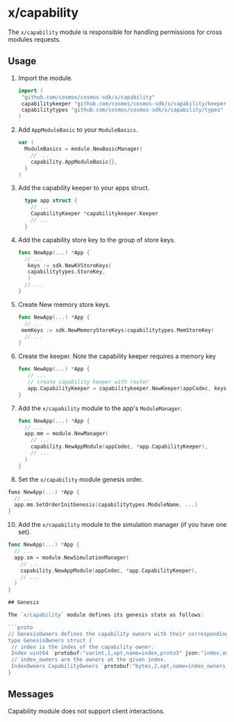 # x/capability

The `x/capability` module is responsible for handling permissions for cross modules requests.

## Usage

1. Import the module.

   ```go
   import (
    "github.com/cosmos/cosmos-sdk/x/capability"
    capabilitykeeper "github.com/cosmos/cosmos-sdk/x/capability/keeper"
    capabilitytypes "github.com/cosmos/cosmos-sdk/x/capability/types"
   )
   ```

2. Add `AppModuleBasic` to your `ModuleBasics`.

    ```go
    var (
      ModuleBasics = module.NewBasicManager(
        // ...
        capability.AppModuleBasic{},
      }
    )
    ```

3. Add the capability keeper to your apps struct.

    ```go
      type app struct {
        // ...
        CapabilityKeeper *capabilitykeeper.Keeper
        // ...
      }
    ```

4. Add the capability store key to the group of store keys.

   ```go
   func NewApp(...) *App {
     // ...
      keys := sdk.NewKVStoreKeys(
      capabilitytypes.StoreKey,
      )
     // ...
   }
   ```

6. Create New memory store keys. 

   ```go
   func NewApp(...) *App {
     // ...
    memKeys := sdk.NewMemoryStoreKeys(capabilitytypes.MemStoreKey)
     // ...
   }
   ```

7. Create the keeper. Note the capability keeper requires a memory key

   ```go
   func NewApp(...) *App {
      // ...
      // create capability keeper with router
      app.CapabilityKeeper = capabilitykeeper.NewKeeper(appCodec, keys[capabilitytypes.StoreKey], memKeys[capabilitytypes.MemStoreKey])
   }
   ```

8. Add the `x/capability` module to the app's `ModuleManager`.

   ```go
   func NewApp(...) *App {
     // ...
     app.mm = module.NewManager(
       // ...
       capability.NewAppModule(appCodec, *app.CapabilityKeeper),
       // ...
     )
   }
   ```

9.  Set the `x/capability` module genesis order.

   ```go
   func NewApp(...) *App {
     // ...
     app.mm.SetOrderInitGenesis(capabilitytypes.ModuleName, ...)
   }
   ```

10. Add the `x/capability` module to the simulation manager (if you have one set).

   ```go
   func NewApp(...) *App {
     // ...
     app.sm = module.NewSimulationManager(
       // ...
       capability.NewAppModule(appCodec, *app.CapabilityKeeper),
       // ...
     )
   }

## Genesis

The `x/capability` module defines its genesis state as follows:

```proto
// GenesisOwners defines the capability owners with their corresponding index.
type GenesisOwners struct {
	// index is the index of the capability owner.
	Index uint64 `protobuf:"varint,1,opt,name=index,proto3" json:"index,omitempty"`
	// index_owners are the owners at the given index.
	IndexOwners CapabilityOwners `protobuf:"bytes,2,opt,name=index_owners,json=indexOwners,proto3" json:"index_owners" yaml:"index_owners"`
}
```

## Messages

Capability module does not support client interactions.
